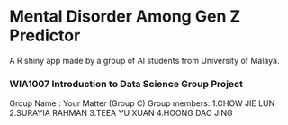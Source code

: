 # Mental Disorder Among Gen Z Predictor 
A R shiny app made by a group of AI students from University of Malaya.

### WIA1007 Introduction to Data Science Group Project

Group Name : Your Matter (Group C)
Group members: 1.CHOW JIE LUN
               2.SURAYIA RAHMAN
               3.TEEA YU XUAN
               4.HOONG DAO JING
 
